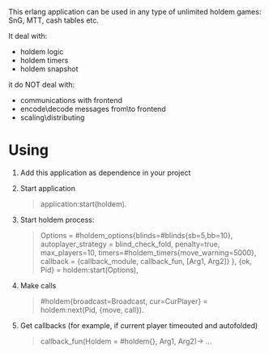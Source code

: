 This erlang application can be used in any type of unlimited holdem games: SnG, MTT, cash tables etc. 

It deal with:
* holdem logic
* holdem timers
* holdem snapshot

it do NOT deal with:
* communications with frontend
* encode\decode messages from\to frontend
* scaling\distributing

# Using

1.  Add this application as dependence in your project
2.  Start application

    > application:start(holdem).

3.  Start holdem process:

    > Options =
    >   #holdem_options{blinds=#blinds{sb=5,bb=10},
    >                   autoplayer_strategy = blind_check_fold,
    >                   penalty=true,
    >                   max_players=10,
    >                   timers=#holdem_timers{move_warning=5000},
    >                   callback = {callback_module, callback_fun, [Arg1, Arg2]}
    >                  },
    > {ok, Pid} = holdem:start(Options),

4.  Make calls 

    > #holdem{broadcast=Broadcast, cur=CurPlayer} = holdem:next(Pid, {move, call}).

5.  Get callbacks (for example, if current player timeouted and autofolded)

    > callback_fun(Holdem = #holdem{}, Arg1, Arg2)->
    >   ...


